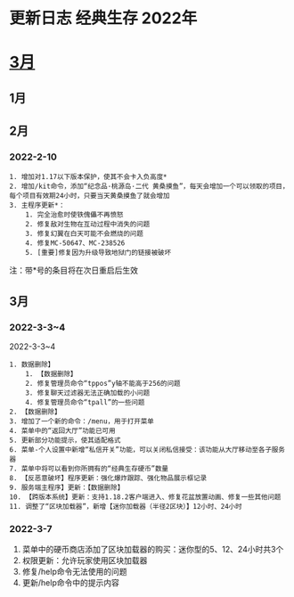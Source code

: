 # 更新日志 经典生存 2022年

# [3月](index.md#3月)

## 1月

## 2月

### 2022-2-10
    1. 增加对1.17以下版本保护，使其不会卡入负高度*
    2. 增加/kit命令，添加“纪念品·桃源岛·二代 黄桑摸鱼”，每天会增加一个可以领取的项目，每个项目有效期24小时，只要当天黄桑摸鱼了就会增加
    3. 主程序更新*：
        1. 完全治愈时使铁傀儡不再愤怒
        2. 修复敌对生物在互动过程中消失的问题
        3. 修复幻翼在白天可能不会燃烧的问题
        4. 修复MC-50647、MC-238526
        5. [重要]修复因为升级导致地狱门的链接被破坏

注：带*号的条目将在次日重启后生效

## 3月

### 2022-3-3~4
2022-3-3~4

    1. 数据删除】
        1. 【数据删除】
        2. 修复管理员命令“tppos”y轴不能高于256的问题
        3. 修复聊天过滤器无法正确加载的小问题
        4. 修复管理员命令“tpall”的一些问题
    2. 【数据删除】
    3. 增加了一个新的命令：/menu，用于打开菜单
    4. 菜单中的“返回大厅”功能已可用
    5. 更新部分功能提示，使其适配格式
    6. 菜单-个人设置中新增“私信开关”功能，可以关闭私信接受：该功能从大厅移动至各子服务器
    7. 菜单中将可以看到你所拥有的“经典生存硬币”数量
    8. 【反恶意破坏】程序更新：强化爆炸跟踪、强化物品展示框记录
    9. 服务端主程序】更新：【数据删除】
    10. 【跨版本系统】更新：支持1.18.2客户端进入、修复花盆放置动画、修复一些其他问题
    11. 调整了“区块加载器”，新增【迷你加载器（半径2区块）】12小时、24小时

### 2022-3-7

1. 菜单中的硬币商店添加了区块加载器的购买：迷你型的5、12、24小时共3个
2. 权限更新：允许玩家使用区块加载器
3. 修复/help命令无法使用的问题
4. 更新/help命令中的提示内容